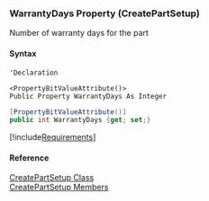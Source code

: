 ﻿### WarrantyDays Property (CreatePartSetup)

Number of warranty days for the part

#### Syntax

```vbnet
'Declaration

<PropertyBitValueAttribute()>
Public Property WarrantyDays As Integer
```

```csharp
[PropertyBitValueAttribute()]
public int WarrantyDays {get; set;}
```

[!include[Requirements](../partials/requirements.md)]

#### Reference

[CreatePartSetup Class](FChoice.Toolkits.Clarify~FChoice.Toolkits.Clarify.Interfaces.CreatePartSetup.md)  
[CreatePartSetup Members](FChoice.Toolkits.Clarify~FChoice.Toolkits.Clarify.Interfaces.CreatePartSetup_members.md)